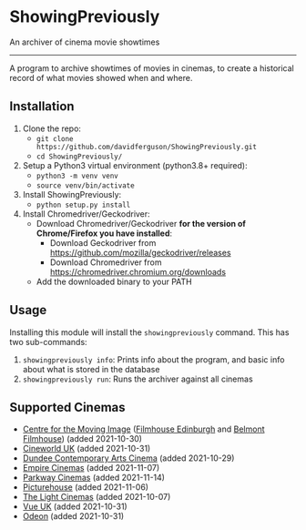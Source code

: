# ShowingPreviously
An archiver of cinema movie showtimes

---

A program to archive showtimes of movies in cinemas, to create a historical record of what movies showed when and where.

## Installation
1. Clone the repo:
   * `git clone https://github.com/davidferguson/ShowingPreviously.git`
   * `cd ShowingPreviously/`
2. Setup a Python3 virtual environment (python3.8+ required):
   * `python3 -m venv venv`
   * `source venv/bin/activate`
3. Install ShowingPreviously:
   * `python setup.py install`
4. Install Chromedriver/Geckodriver:
   * Download Chromedriver/Geckodriver **for the version of Chrome/Firefox you have installed**:
      * Download Geckodriver from https://github.com/mozilla/geckodriver/releases
      * Download Chromedriver from https://chromedriver.chromium.org/downloads
   * Add the downloaded binary to your PATH

## Usage
Installing this module will install the `showingpreviously` command. This has two sub-commands:
1. `showingpreviously info`: Prints info about the program, and basic info about what is stored in the database
2. `showingpreviously run`: Runs the archiver against all cinemas

## Supported Cinemas
- [Centre for the Moving Image](https://www.cmi-scotland.co.uk/) ([Filmhouse Edinburgh](https://www.filmhousecinema.com/) and [Belmont Filmhouse](https://www.belmontfilmhouse.com/)) (added 2021-10-30)
- [Cineworld UK](https://www.cineworld.co.uk/) (added 2021-10-31) 
- [Dundee Contemporary Arts Cinema](https://www.dca.org.uk/whats-on/films) (added 2021-10-29)
- [Empire Cinemas](https://www.empirecinemas.co.uk/) (added 2021-11-07)
- [Parkway Cinemas](https://parkwaycinemas.co.uk) (added 2021-11-14)
- [Picturehouse](https://www.picturehouses.com/) (added 2021-11-06)
- [The Light Cinemas](https://lightcinemas.co.uk/) (added 2021-10-07)
- [Vue UK](https://www.myvue.com/) (added 2021-10-31)
- [Odeon](https://odeon.co.uk/) (added 2021-10-31)
